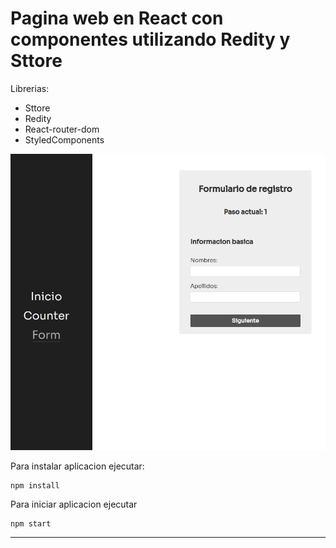 # Pagina web en React con componentes utilizando Redity y Sttore

Librerias:

- Sttore
- Redity
- React-router-dom
- StyledComponents

![Demo aplicativo](./preview.png)

Para instalar aplicacion ejecutar:

```
npm install
```

Para iniciar aplicacion ejecutar

```
npm start
```

------

